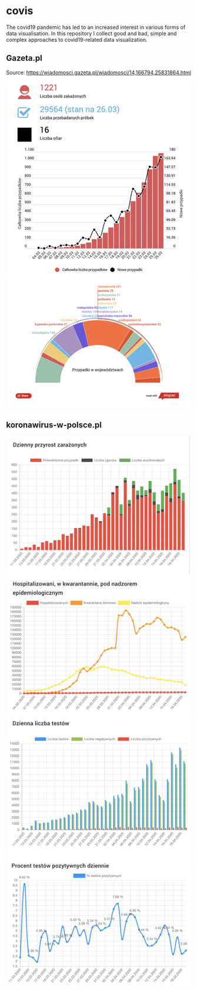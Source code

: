 # covis

The covid19 pandemic has led to an increased interest in various forms of data visualisation. In this repository I collect good and bad, simple and complex approaches to covid19-related data visualization.


## Gazeta.pl

Source: https://wiadomosci.gazeta.pl/wiadomosci/14,166794,25831864.html

<img width="500" src="images/gazeta_1.png">

<img width="500" src="images/gazeta_2.png">

## koronawirus-w-polsce.pl

<img width="500" src="images/kwp_1.png">

<img width="500" src="images/kwp_2.png">

<img width="500" src="images/kwp_3.png">

<img width="500" src="images/kwp_4.png">

